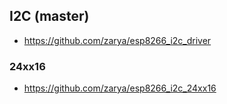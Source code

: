 ## I2C (master) 
* https://github.com/zarya/esp8266_i2c_driver
### 24xx16
* https://github.com/zarya/esp8266_i2c_24xx16